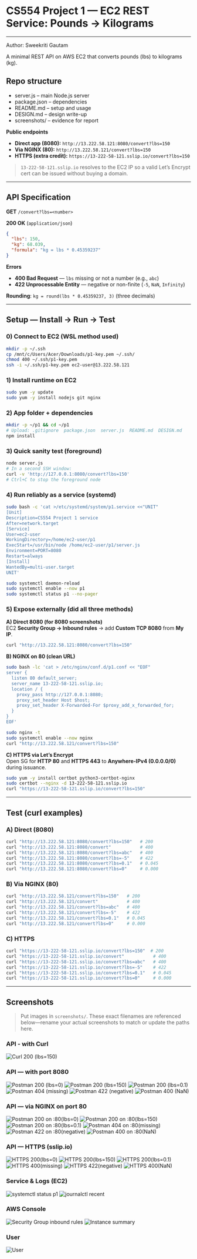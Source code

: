 # CS554 Project 1 — EC2 REST Service: Pounds → Kilograms
---
Author: Sweekriti Gautam

A minimal REST API on AWS EC2 that converts pounds (lbs) to kilograms (kg).  

## Repo structure
- server.js – main Node.js server  
- package.json – dependencies  
- README.md – setup and usage  
- DESIGN.md – design write-up  
- screenshots/ – evidence for report  

**Public endpoints**

- **Direct app (8080):** `http://13.222.58.121:8080/convert?lbs=150`  
- **Via NGINX (80):** `http://13.222.58.121/convert?lbs=150`  
- **HTTPS (extra credit):** `https://13-222-58-121.sslip.io/convert?lbs=150`

> `13-222-58-121.sslip.io` resolves to the EC2 IP so a valid Let’s Encrypt cert can be issued without buying a domain.

---

## API Specification

**GET** `/convert?lbs=<number>`

**200 OK** (`application/json`)
```json
{
  "lbs": 150,
  "kg": 68.039,
  "formula": "kg = lbs * 0.45359237"
}
```

**Errors**
- **400 Bad Request** — `lbs` missing or not a number (e.g., `abc`)
- **422 Unprocessable Entity** — negative or non-finite (`-5`, `NaN`, `Infinity`)

**Rounding**: `kg = round(lbs * 0.45359237, 3)` (three decimals)

---

## Setup — Install → Run → Test

### 0) Connect to EC2 (WSL method used)

```bash
mkdir -p ~/.ssh
cp /mnt/c/Users/Acer/Downloads/p1-key.pem ~/.ssh/
chmod 400 ~/.ssh/p1-key.pem
ssh -i ~/.ssh/p1-key.pem ec2-user@13.222.58.121
```

### 1) Install runtime on EC2

```bash
sudo yum -y update
sudo yum -y install nodejs git nginx
```

### 2) App folder + dependencies

```bash
mkdir -p ~/p1 && cd ~/p1
# Upload: .gitignore  package.json  server.js  README.md  DESIGN.md
npm install
```

### 3) Quick sanity test (foreground)

```bash
node server.js
# In a second SSH window:
curl -v 'http://127.0.0.1:8080/convert?lbs=150'
# Ctrl+C to stop the foreground node
```

### 4) Run reliably as a service (systemd)

```bash
sudo bash -c 'cat >/etc/systemd/system/p1.service <<"UNIT"
[Unit]
Description=CS554 Project 1 service
After=network.target
[Service]
User=ec2-user
WorkingDirectory=/home/ec2-user/p1
ExecStart=/usr/bin/node /home/ec2-user/p1/server.js
Environment=PORT=8080
Restart=always
[Install]
WantedBy=multi-user.target
UNIT'

sudo systemctl daemon-reload
sudo systemctl enable --now p1
sudo systemctl status p1 --no-pager
```

### 5) Expose externally (did all three methods)

**A) Direct 8080 (for 8080 screenshots)**  
EC2 **Security Group → Inbound rules** → add **Custom TCP 8080** from **My IP**.
```bash
curl "http://13.222.58.121:8080/convert?lbs=150"
```

**B) NGINX on 80 (clean URL)**

```bash
sudo bash -lc 'cat > /etc/nginx/conf.d/p1.conf << "EOF"
server {
  listen 80 default_server;
  server_name 13-222-58-121.sslip.io;
  location / {
    proxy_pass http://127.0.0.1:8080;
    proxy_set_header Host $host;
    proxy_set_header X-Forwarded-For $proxy_add_x_forwarded_for;
  }
}
EOF'

sudo nginx -t
sudo systemctl enable --now nginx
curl "http://13.222.58.121/convert?lbs=150"
```

**C) HTTPS via Let’s Encrypt**  
Open SG for **HTTP 80** and **HTTPS 443** to **Anywhere-IPv4 (0.0.0.0/0)** during issuance.
```bash
sudo yum -y install certbot python3-certbot-nginx
sudo certbot --nginx -d 13-222-58-121.sslip.io
curl "https://13-222-58-121.sslip.io/convert?lbs=150"
```

---

## Test (curl examples)

### A) Direct (8080)
```bash
curl "http://13.222.58.121:8080/convert?lbs=150"   # 200
curl "http://13.222.58.121:8080/convert"           # 400
curl "http://13.222.58.121:8080/convert?lbs=abc"   # 400
curl "http://13.222.58.121:8080/convert?lbs=-5"    # 422
curl "http://13.222.58.121:8080/convert?lbs=0.1"   # 0.045
curl "http://13.222.58.121:8080/convert?lbs=0"     # 0.000
```

### B) Via NGINX (80)
```bash
curl "http://13.222.58.121/convert?lbs=150"   # 200
curl "http://13.222.58.121/convert"           # 400
curl "http://13.222.58.121/convert?lbs=abc"   # 400
curl "http://13.222.58.121/convert?lbs=-5"    # 422
curl "http://13.222.58.121/convert?lbs=0.1"   # 0.045
curl "http://13.222.58.121/convert?lbs=0"     # 0.000
```

### C) HTTPS
```bash
curl "https://13-222-58-121.sslip.io/convert?lbs=150"  # 200
curl "https://13-222-58-121.sslip.io/convert"           # 400
curl "https://13-222-58-121.sslip.io/convert?lbs=abc"   # 400
curl "https://13-222-58-121.sslip.io/convert?lbs=-5"    # 422
curl "https://13-222-58-121.sslip.io/convert?lbs=0.1"   # 0.045
curl "https://13-222-58-121.sslip.io/convert?lbs=0"     # 0.000
```

---

## Screenshots

> Put images in `screenshots/`. These exact filenames are referenced below—rename your actual screenshots to match or update the paths here.

### API - with Curl
![Curl 200 (lbs=150)](screenshots/curl.png)


### API — with port 8080
![Postman 200 (lbs=0)](screenshots/postman-8080-0.png)
![Postman 200 (lbs=150)](screenshots/postman-8080-150.png)
![Postman 200 (lbs=0.1)](screenshots/postman-8080-0.1.png)
![Postman 404 (missing)](screenshots/postman-8080-404.png)
![Postman 422 (negative)](screenshots/postman-8080-422.png)
![Postman 400 (NaN)](screenshots/postman-8080-400.png)


### API — via NGINX on port 80
![Postman 200 on :80(lbs=0)](screenshots/postman-80-0.png)
![Postman 200 on :80(lbs=150)](screenshots/postman-80-150.png)
![Postman 200 on :80(lbs=0.1)](screenshots/postman-80-0.1.png)
![Postman 404 on :80(missing)](screenshots/postman-80-404.png)
![Postman 422 on :80(negative)](screenshots/postman-80-422.png)
![Postman 400 on :80(NaN)](screenshots/postman-80-400.png)

### API — HTTPS (sslip.io)
![HTTPS 200(lbs=0)](screenshots/postman-https-0.png)
![HTTPS 200(lbs=150)](screenshots/postman-https-150.png)
![HTTPS 200(lbs=0.1)](screenshots/postman-https-0.1.png)
![HTTPS 400(missing)](screenshots/postman-https-404.png)
![HTTPS 422(negative)](screenshots/postman-https-422.png)
![HTTPS 400(NaN)](screenshots/postman-https-400.png)

### Service & Logs (EC2)
![systemctl status p1](screenshots/systemctl-status-p1.png)
![journalctl recent](screenshots/journalctl-recent.png)

### AWS Console
![Security Group inbound rules](docs/screenshots/sg-inbound-rules.png)
![Instance summary](docs/screenshots/instance-summary.png)

### User
![User](docs/screenshots/ec2user.png)